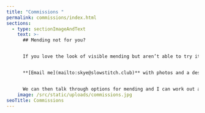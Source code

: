 ```yaml
---
title: "Commissions "
permalink: commissions/index.html
sections:
  - type: sectionImageAndText
    text: >-
      ## Mending not for you?


      If you love the look of visible mending but aren’t able to try it for yourself, I also offer a visible mending service.


      **[Email me](mailto:skye@slowstitch.club)** with photos and a description of your clothing and the damage that needs mending.


      We can then talk through options for mending and I can work out a quote and time frame for you.
    image: /src/static/uploads/commissions.jpg
seoTitle: Commissions
---
```

